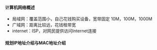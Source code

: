 #### 计算机网络概述

- 局域网：覆盖范围小，自己花钱购买设备，宽带固定 10M，100M，1000M
- 广域网：距离比较远，花钱租带宽
- internet：ISP，对网民提供访问Internet连接

#### 规划IP地址介绍与MAC地址介绍

